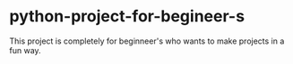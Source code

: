 # python-project-for-begineer-s
This project is completely for beginneer's who wants to make projects in a fun way.

